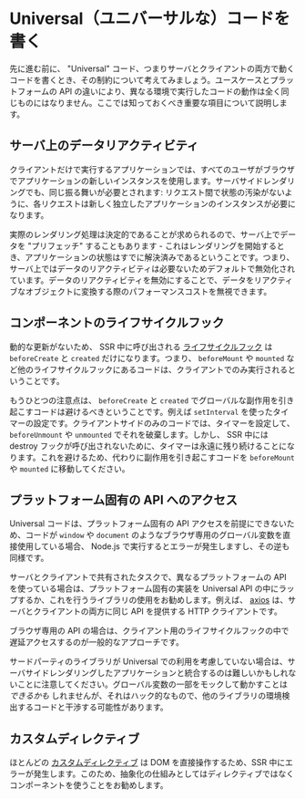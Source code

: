 # Universal（ユニバーサルな）コードを書く

先に進む前に、 "Universal" コード、つまりサーバとクライアントの両方で動くコードを書くとき、その制約について考えてみましょう。ユースケースとプラットフォームの API の違いにより、異なる環境で実行したコードの動作は全く同じものにはなりません。ここでは知っておくべき重要な項目について説明します。

## サーバ上のデータリアクティビティ

クライアントだけで実行するアプリケーションでは、すべてのユーザがブラウザでアプリケーションの新しいインスタンスを使用します。サーバサイドレンダリングでも、同じ振る舞いが必要とされます: リクエスト間で状態の汚染がないように、各リクエストは新しく独立したアプリケーションのインスタンスが必要になります。

実際のレンダリング処理は決定的であることが求められるので、サーバ上でデータを "プリフェッチ" することもあります - これはレンダリングを開始するとき、アプリケーションの状態はすでに解決済みであるということです。つまり、サーバ上ではデータのリアクティビティは必要ないためデフォルトで無効化されています。データのリアクティビティを無効にすることで、データをリアクティブなオブジェクトに変換する際のパフォーマンスコストを無視できます。

## コンポーネントのライフサイクルフック

動的な更新がないため、 SSR 中に呼び出される [ライフサイクルフック](/guide/instance.html#ライフサイクルフック) は `beforeCreate` と `created` だけになります。つまり、 `beforeMount` や `mounted` など他のライフサイクルフックにあるコードは、クライアントでのみ実行されるということです。

もうひとつの注意点は、 `beforeCreate` と `created` でグローバルな副作用を引き起こすコードは避けるべきということです。例えば `setInterval` を使ったタイマーの設定です。クライアントサイドのみのコードでは、タイマーを設定して、 `beforeUnmount` や `unmounted` でそれを破棄します。しかし、 SSR 中には destroy フックが呼び出されないために、タイマーは永遠に残り続けることになります。これを避けるため、代わりに副作用を引き起こすコードを `beforeMount` や `mounted` に移動してください。

## プラットフォーム固有の API へのアクセス

Universal コードは、プラットフォーム固有の API アクセスを前提にできないため、コードが `window` や `document` のようなブラウザ専用のグローバル変数を直接使用している場合、 Node.js で実行するとエラーが発生しますし、その逆も同様です。

サーバとクライアントで共有されたタスクで、異なるプラットフォームの API を使っている場合は、プラットフォーム固有の実装を Universal API の中にラップするか、これを行うライブラリの使用をお勧めします。例えば、 [axios](https://github.com/axios/axios) は、サーバとクライアントの両方に同じ API を提供する HTTP クライアントです。

ブラウザ専用の API の場合は、クライアント用のライフサイクルフックの中で遅延アクセスするのが一般的なアプローチです。

サードパーティのライブラリが Universal での利用を考慮していない場合は、サーバサイドレンダリングしたアプリケーションと統合するのは難しいかもしれないことに注意してください。グローバル変数の一部をモックして動かすことは _できるかも_ しれませんが、それはハック的なもので、他のライブラリの環境検出するコードと干渉する可能性があります。

## カスタムディレクティブ

ほとんどの [カスタムディレクティブ](/guide/custom-directive.html#custom-directives) は DOM を直接操作するため、SSR 中にエラーが発生します。このため、抽象化の仕組みとしてはディレクティブではなくコンポーネントを使うことをお勧めします。
